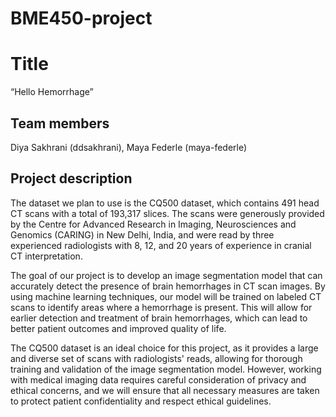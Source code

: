 # BME450-project

# Title
“Hello Hemorrhage”

## Team members
Diya Sakhrani (ddsakhrani), Maya Federle (maya-federle)

## Project description

The dataset we plan to use is the CQ500 dataset, which contains 491 head CT scans with a total of 193,317 slices. The scans were generously provided by the Centre for Advanced Research in Imaging, Neurosciences and Genomics (CARING) in New Delhi, India, and were read by three experienced radiologists with 8, 12, and 20 years of experience in cranial CT interpretation.

The goal of our project is to develop an image segmentation model that can accurately detect the presence of brain hemorrhages in CT scan images. By using machine learning techniques, our model will be trained on labeled CT scans to identify areas where a hemorrhage is present. This will allow for earlier detection and treatment of brain hemorrhages, which can lead to better patient outcomes and improved quality of life.

The CQ500 dataset is an ideal choice for this project, as it provides a large and diverse set of scans with radiologists' reads, allowing for thorough training and validation of the image segmentation model. However, working with medical imaging data requires careful consideration of privacy and ethical concerns, and we will ensure that all necessary measures are taken to protect patient confidentiality and respect ethical guidelines.


